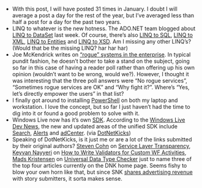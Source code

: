 -   With this post, I will have posted 31 times in January. I doubt I
    will average a post a day for the rest of the year, but I’ve
    averaged less than half a post for a day for the past two years.
-   LINQ to whatever is the new hotness. The ADO.NET team blogged about
    [LINQ to
    DataSet](http://blogs.msdn.com/adonet/archive/2007/01/26/querying-datasets-introduction-to-linq-to-dataset.aspx) last
    week. Of course, there’s also [LINQ to
    SQL](http://msdn2.microsoft.com/en-us/library/aa479865.aspx#linqprojec_topic6),
    [LINQ to
    XML](http://msdn2.microsoft.com/en-us/library/aa479865.aspx#linqprojec_topic7),
    [LINQ to
    Entities](http://blogs.msdn.com/adonet/archive/2006/08/15/701479.aspx) and
    [LINQ to
    XSD](http://blogs.msdn.com/xmlteam/archive/2006/11/27/typed-xml-programmer-welcome-to-linq.aspx).
    Am I missing any other LINQ’s? (Would that be the missing LINQ? har
    har har)
-   Joe McKendrick writes on [“rogue” systems in the
    enterprise](http://blogs.zdnet.com/service-oriented/?p=809). In
    typical pundit fashion, he doesn’t bother to take a stand on the
    subject, going so far in this case of having a reader poll rather
    than offering up his own opinion (wouldn’t want to be wrong, would
    we?). However, I thought it was interesting that the three poll
    answers were “No rogue services”, “Sometimes rogue services are OK”
    and “Why fight it?”. Where’s “Yes, let’s directly empower the users”
    in that list?
-   I finally got around to installing
    [PowerShell](http://www.microsoft.com/powershell) on both my laptop
    and workstation. I love the concept, but so far I just haven’t had
    the time to dig into it or found a good problem to solve with it.
-   Windows Live now has it’s own
    [SDK](http://msdn2.microsoft.com/en-us/library/bb264574.aspx).
    According to the [Windows Live Dev
    News](http://dev.live.com/blogs/devlive/archive/2007/01/27/94.aspx),
    the new and updated areas of the unified SDK include
    [Search](http://msdn2.microsoft.com/en-us/library/bb251794.aspx),
    [Alerts](http://msdn2.microsoft.com/en-us/library/bb259752.aspx) and [adCenter](http://msdn2.microsoft.com/en-us/library/aa983013.aspx). (via
    [DotNetKicks](http://www.dotnetkicks.com/webservices/Windows_Live_SDK_released))
-   Speaking of DotNetKicks, is it just me or are a lot of the links
    submitted by their original authors? [Steven
    Cohn](http://www.dotnetkicks.com/users/stevenmcohn) on [Service
    Layer
    Transparency](http://www.dotnetkicks.com/webservices/Service_Layer_Transparency),
    [Keyvan Nayyeri](http://www.dotnetkicks.com/users/keyvan) on [How to
    Write Validators for Custom WF
    Activities](http://www.dotnetkicks.com/wwf/How_to_Write_a_Validator_for_Custom_Workflow_Activity),
    [Mads Kristensen](http://www.dotnetkicks.com/users/madskristensen)
    on [Universal Data Type
    Checker](http://www.dotnetkicks.com/csharp/Universal_data_type_checker) just
    to name three of the top four articles currently on the DNK home
    page. Seems fishy to blow your own horn like that, but since SNK
    [shares advertising
    revenue](http://www.dotnetkicks.com/docs/earnmoney) with story
    submitters, it sorta makes sense.

